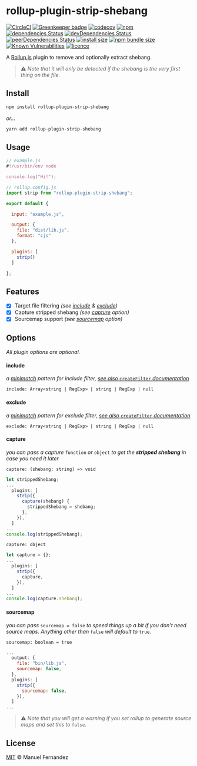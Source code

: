 # rollup-plugin-strip-shebang

[![CircleCI](https://circleci.com/gh/manferlo81/rollup-plugin-strip-shebang.svg?style=svg)](https://circleci.com/gh/manferlo81/rollup-plugin-strip-shebang) [![Greenkeeper badge](https://badges.greenkeeper.io/manferlo81/rollup-plugin-strip-shebang.svg)](https://greenkeeper.io/) [![codecov](https://codecov.io/gh/manferlo81/rollup-plugin-strip-shebang/branch/master/graph/badge.svg)](https://codecov.io/gh/manferlo81/rollup-plugin-strip-shebang) [![npm](https://img.shields.io/npm/v/rollup-plugin-strip-shebang.svg)](https://www.npmjs.com/package/rollup-plugin-strip-shebang) [![dependencies Status](https://david-dm.org/manferlo81/rollup-plugin-strip-shebang/status.svg)](https://david-dm.org/manferlo81/rollup-plugin-strip-shebang) [![devDependencies Status](https://david-dm.org/manferlo81/rollup-plugin-strip-shebang/dev-status.svg)](https://david-dm.org/manferlo81/rollup-plugin-strip-shebang?type=dev) [![peerDependencies Status](https://david-dm.org/manferlo81/rollup-plugin-strip-shebang/peer-status.svg)](https://david-dm.org/manferlo81/rollup-plugin-strip-shebang?type=peer) [![install size](https://packagephobia.now.sh/badge?p=rollup-plugin-strip-shebang)](https://packagephobia.now.sh/result?p=rollup-plugin-strip-shebang) [![npm bundle size](https://img.shields.io/bundlephobia/min/rollup-plugin-strip-shebang.svg)](https://bundlephobia.com/result?p=rollup-plugin-strip-shebang) [![Known Vulnerabilities](https://snyk.io/test/github/manferlo81/rollup-plugin-strip-shebang/badge.svg?targetFile=package.json)](https://snyk.io/test/github/manferlo81/rollup-plugin-strip-shebang?targetFile=package.json) [![licence](https://img.shields.io/npm/l/rollup-plugin-strip-shebang.svg)](https://github.com/manferlo81/rollup-plugin-strip-shebang/blob/master/LICENSE)

A [Rollup.js](https://github.com/rollup/rollup) plugin to remove and optionally extract shebang.

> :warning: _Note that it will only be detected if the shebang is the very first thing on the file._

## Install

```bash
npm install rollup-plugin-strip-shebang
```

_or..._

```bash
yarn add rollup-plugin-strip-shebang
```

## Usage

```javascript
// example.js
#!/usr/bin/env node

console.log("Hi!");
```

```javascript
// rollup.config.js
import strip from "rollup-plugin-strip-shebang";

export default {

  input: "example.js",

  output: {
    file: "dist/lib.js",
    format: "cjs"
  },

  plugins: [
    strip()
  ]

};
```

## Features

* [x] Target file filtering _(see [include](#include) & [exclude](#exclude))_
* [x] Capture stripped shebang _(see [capture](#capture) option)_
* [x] Sourcemap support _(see [sourcemap](#sourcemap) option)_

## Options

_All plugin options are optional._

#### include

_a [minimatch](https://github.com/isaacs/minimatch) pattern for include filter,_ [_see also_ `createFilter` _documentation_](https://github.com/rollup/rollup-pluginutils#createfilter)

`include: Array<string | RegExp> | string | RegExp | null`

#### exclude

_a [minimatch](https://github.com/isaacs/minimatch) pattern for exclude filter,_ [_see also_ `createFilter` _documentation_](https://github.com/rollup/rollup-pluginutils#createfilter)

`exclude: Array<string | RegExp> | string | RegExp | null`

#### capture

_you can pass a capture_ `function` _or_ `object` _to get the **stripped shebang** in case you need it later_

`capture: (shebang: string) => void`

```javascript
let strippedShebang;
...
  plugins: [
    strip({
      capture(shebang) {
        strippedShebang = shebang;
      },
    }),
  ]
...
console.log(strippedShebang);
```

`capture: object`

```javascript
let capture = {};
...
  plugins: [
    strip({
      capture,
    }),
  ]
...
console.log(capture.shebang);
```

#### sourcemap

_you can pass_ `sourcemap = false` _to speed things up a bit if you don't need source maps. Anything other than_ `false` _will default to_ `true`_._

`sourcemap: boolean = true`

```javascript
...
  output: {
    file: "bin/lib.js",
    sourcemap: false,
  },
  plugins: [
    strip({
      sourcemap: false,
    }),
  ]
...
```

> :warning: _Note that you will get a warning if you set rollup to generate source maps and set this to_ `false`_._

## License

[MIT](LICENSE) &copy; Manuel Fernández
